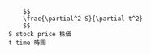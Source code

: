 
            $$
            \frac{\partial^2 S}{\partial t^2}
            $$
        S stock price 株価
        t time 時間